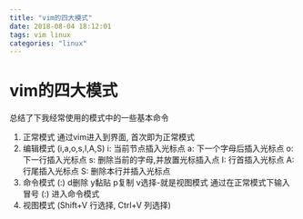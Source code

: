 ```yaml
---
title: "vim的四大模式"
date: 2018-08-04 18:12:01
tags: vim linux
categories: "linux"
---
```

# vim的四大模式

总结了下我经常使用的模式中的一些基本命令

1. 正常模式
    通过vim进入到界面, 首次即为正常模式
2. 编辑模式 (i,a,o,s,I,A,S)
    i: 当前节点插入光标点
    a: 下一个字母后插入光标点
    o: 下一行插入光标点
    s: 删除当前的字母,并放置光标插入点
    I: 行首插入光标点
    A: 行尾插入光标点
    S: 删除本行并插入光标点
3. 命令模式 (:) d删除 y黏贴 p复制 v选择-就是视图模式
    通过在正常模式下输入冒号 (:) 进入命令模式
4. 视图模式 (Shift+V 行选择, Ctrl+V 列选择)



